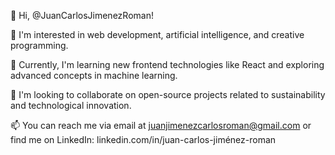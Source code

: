 👋 Hi, @JuanCarlosJimenezRoman!

👀 I'm interested in web development, artificial intelligence, and creative programming.

🌱 Currently, I'm learning new frontend technologies like React and exploring advanced concepts in machine learning.

💞️ I'm looking to collaborate on open-source projects related to sustainability and technological innovation.

📫 You can reach me via email at juanjimenezcarlosroman@gmail.com or find me on LinkedIn: linkedin.com/in/juan-carlos-jiménez-roman

<!---
JuanCarlosJimenezRoman/JuanCarlosJimenezRoman is a ✨ special ✨ repository because its `README.md` (this file) appears on your GitHub profile.
You can click the Preview link to take a look at your changes.
--->
